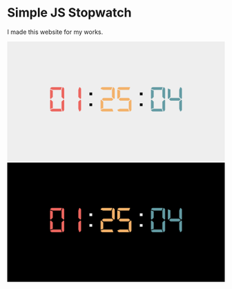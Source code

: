 # Simple JS Stopwatch

I made this website for my works.

![](https://raw.githubusercontent.com/tolgazorlu/js-stopwatch/main/light.png?token=GHSAT0AAAAAACB4435RPUSYEE2GYHYZJHKWZCK7WKQ)
![](https://raw.githubusercontent.com/tolgazorlu/js-stopwatch/main/dark.png?token=GHSAT0AAAAAACB4435RAYK4423UDO5ZV2OUZCK7W3Q)
